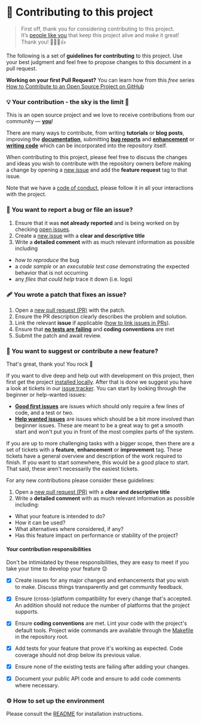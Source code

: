 # 💁 Contributing to this project


> First off, thank you for considering contributing to this project.   
> It’s [people like you][ref-contributors] that keep this project alive and make it great!  
> Thank you! 🙏💜🎉👍

The following is a set of **guidelines for contributing** to this project. 
Use your best judgment and feel free to propose changes to this document in a pull request.

**Working on your first Pull Request?** You can learn how from this *free* series [How to Contribute to an Open Source Project on GitHub](https://egghead.io/courses/how-to-contribute-to-an-open-source-project-on-github)

### 💡 Your contribution - the sky is the limit 🌈

This is an open source project and we love to receive contributions from our community — [**you**][ref-contributors]!   

There are many ways to contribute, from writing __tutorials__ or __blog posts__, improving the [__documentation__][ref-documentation], submitting [__bug reports__][ref-issues-new] and [__enhancement__][ref-pull-request-new] or 
[__writing code__][ref-pull-request-new] which can be incorporated into the repository itself.

When contributing to this project, please feel free to discuss the changes and ideas you wish to contribute with the repository owners before making a change by opening a [new issue][ref-issues-new] and add the **feature request** tag to that issue.

Note that we have a [code of conduct][ref-code-of-conduct], please follow it in all your interactions with the project.

### 🐞 You want to report a bug or file an issue?

1. Ensure that it was **not already reported** and is being worked on by checking [open issues][ref-issues].
2. Create a [new issue][ref-issues-new] with a **clear and descriptive title**
3. Write a **detailed comment** with as much relevant information as possible including
 - *how to reproduce* the bug 
 - a *code sample* or an *executable test case* demonstrating the expected behavior that is not occurring
 - any *files that could help* trace it down (i.e. logs)
  
### 🩹 You wrote a patch that fixes an issue?

1. Open a [new pull request (PR)][ref-pull-request-new] with the patch.
2. Ensure the PR description clearly describes the problem and solution. 
3. Link the relevant **issue** if applicable ([how to link issues in PRs][ref-pull-request-how-to]).
4. Ensure that [**no tests are failing**][ref-gh-actions] and **coding conventions** are met
5. Submit the patch and await review.

### 🎁 You want to suggest or contribute a new feature?

That's great, thank you! You rock 🤘 

If you want to dive deep and help out with development on this project, then first get the project [installed locally][ref-readme]. 
After that is done we suggest you have a look at tickets in our [issue tracker][ref-issues]. 
You can start by looking through the beginner or help-wanted issues: 
 - [__Good first issues__][ref-issues-first] are issues which should only require a few lines of code, and a test or two. 
 - [__Help wanted issues__][ref-issues-help] are issues which should be a bit more involved than beginner issues. 
These are meant to be a great way to get a smooth start and won't put you in front of the most complex parts of the system.

If you are up to more challenging tasks with a bigger scope, then there are a set of tickets with a __feature__, __enhancement__ or __improvement__ tag. 
These tickets have a general overview and description of the work required to finish. 
If you want to start somewhere, this would be a good place to start. 
That said, these aren't necessarily the easiest tickets. 

For any new contributions please consider these guidelines:

1. Open a [new pull request (PR)][ref-pull-request-new] with a **clear and descriptive title**
2. Write a **detailed comment** with as much relevant information as possible including:
 - What your feature is intended to do?
 - How it can be used?
 - What alternatives where considered, if any?
 - Has this feature impact on performance or stability of the project?

#### Your contribution responsibilities

Don't be intimidated by these responsibilities, they are easy to meet if you take your time to develop your feature 😌

- [x] Create issues for any major changes and enhancements that you wish to make. Discuss things transparently and get community feedback.
- [x] Ensure (cross-)platform compatibility for every change that's accepted. An addition should not reduce the number of platforms that the project supports.
- [x] Ensure **coding conventions** are met. Lint your code with the project's default tools. Project wide commands are available through the [Makefile][ref-makefile] in the repository root.
- [x] Add tests for your feature that prove it's working as expected. Code coverage should not drop below its previous value.
- [x] Ensure none of the existing tests are failing after adding your changes.
- [x] Document your public API code and ensure to add code comments where necessary.


### ⚙️ How to set up the environment

Please consult the [README][ref-readme] for installation instructions.

<!-- REFERENCES -->

[ref-code-of-conduct]: https://github.com/fireblade-engine/ecs/CODE_OF_CONDUCT.md
[ref-contributors]: https://github.com/fireblade-engine/ecs/graphs/contributors
[ref-documentation]: https://github.com/fireblade-engine/ecs/wiki
[ref-gh-actions]: https://github.com/fireblade-engine/ecs/actions
[ref-issues-first]: https://github.com/fireblade-engine/ecs/issues?q=is%3Aopen+is%3Aissue+label%3A"good+first+issue"
[ref-issues-help]: https://github.com/fireblade-engine/ecs/issues?q=is%3Aopen+is%3Aissue+label%3A"help+wanted"
[ref-issues-new]: https://github.com/fireblade-engine/ecs/issues/new/choose
[ref-issues]: https://github.com/fireblade-engine/ecs/issues
[ref-pull-request-how-to]: https://docs.github.com/en/github/writing-on-github/autolinked-references-and-urls
[ref-pull-request-new]: https://github.com/fireblade-engine/ecs/compare
[ref-readme]: https://github.com/fireblade-engine/ecs/blob/master/README.md
[ref-makefile]: https://github.com/fireblade-engine/ecs/blob/master/Makefile
